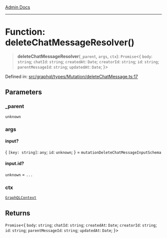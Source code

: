 [Admin Docs](/)

***

# Function: deleteChatMessageResolver()

> **deleteChatMessageResolver**(`_parent`, `args`, `ctx`): `Promise`\<\{ `body`: `string`; `chatId`: `string`; `createdAt`: `Date`; `creatorId`: `string`; `id`: `string`; `parentMessageId`: `string`; `updatedAt`: `Date`; \}\>

Defined in: [src/graphql/types/Mutation/deleteChatMessage.ts:17](https://github.com/Suyash878/talawa-api/blob/0d5834ec7c0ad3d008c3a8e58fbf32c7824b9122/src/graphql/types/Mutation/deleteChatMessage.ts#L17)

## Parameters

### \_parent

`unknown`

### args

#### input?

\{ `[key: string]`: `any`;  `id`: `unknown`; \} = `mutationDeleteChatMessageInputSchema`

#### input.id?

`unknown` = `...`

### ctx

[`GraphQLContext`](../../../../context/type-aliases/GraphQLContext.md)

## Returns

`Promise`\<\{ `body`: `string`; `chatId`: `string`; `createdAt`: `Date`; `creatorId`: `string`; `id`: `string`; `parentMessageId`: `string`; `updatedAt`: `Date`; \}\>

